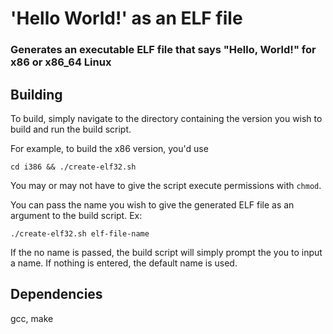 # 'Hello World!' as an ELF file
### Generates an executable ELF file that says "Hello, World!" for x86 or x86_64 Linux

## Building

To build, simply navigate to the directory containing the version you wish to build and run the build script.

For example, to build the x86 version, you'd use

```cd i386 && ./create-elf32.sh```

You may or may not have to give the script execute permissions with `chmod`.

You can pass the name you wish to give the generated ELF file as an argument to the build script. Ex:

```./create-elf32.sh elf-file-name```

If the no name is passed, the build script will simply prompt the you to input a name. If nothing is entered, the default name is used.


## Dependencies
gcc, make

